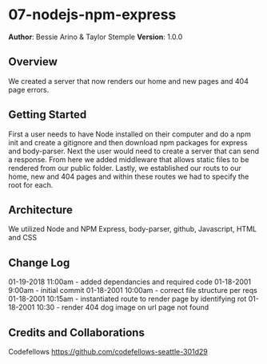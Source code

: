 # 07-nodejs-npm-express

**Author**: Bessie Arino & Taylor Stemple
**Version**: 1.0.0

## Overview
We created a server that now renders our home and new pages and 404 page errors.

## Getting Started
First a user needs to have Node installed on their computer and do a npm init and create a gitignore and then download npm packages for express and body-parser. Next the user would need to create a server that can send a response. From here we added middleware that allows static files to be rendered from our public folder. Lastly, we established our routs to our home, new and 404 pages and within these routes we had to specify the root for each.

## Architecture
We utilized Node and NPM Express, body-parser, github, Javascript, HTML and CSS

## Change Log
01-19-2018 11:00am - added dependancies and required code
01-18-2001 9:00am - initial commit
01-18-2001 10:00am - correct file structure per reqs
01-18-2001 10:15am - instantiated route to render page by identifying rot
01-18-2001 10:30 - render 404 dog image on url page not found

## Credits and Collaborations
Codefellows https://github.com/codefellows-seattle-301d29 
